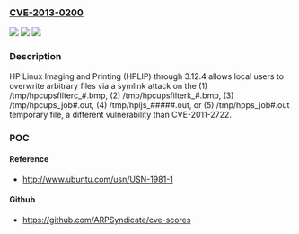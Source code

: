 ### [CVE-2013-0200](https://cve.mitre.org/cgi-bin/cvename.cgi?name=CVE-2013-0200)
![](https://img.shields.io/static/v1?label=Product&message=n%2Fa&color=blue)
![](https://img.shields.io/static/v1?label=Version&message=%3D%20n%2Fa%20&color=brighgreen)
![](https://img.shields.io/static/v1?label=Vulnerability&message=n%2Fa&color=brighgreen)

### Description

HP Linux Imaging and Printing (HPLIP) through 3.12.4 allows local users to overwrite arbitrary files via a symlink attack on the (1) /tmp/hpcupsfilterc_#.bmp, (2) /tmp/hpcupsfilterk_#.bmp, (3) /tmp/hpcups_job#.out, (4) /tmp/hpijs_#####.out, or (5) /tmp/hpps_job#.out temporary file, a different vulnerability than CVE-2011-2722.

### POC

#### Reference
- http://www.ubuntu.com/usn/USN-1981-1

#### Github
- https://github.com/ARPSyndicate/cve-scores

